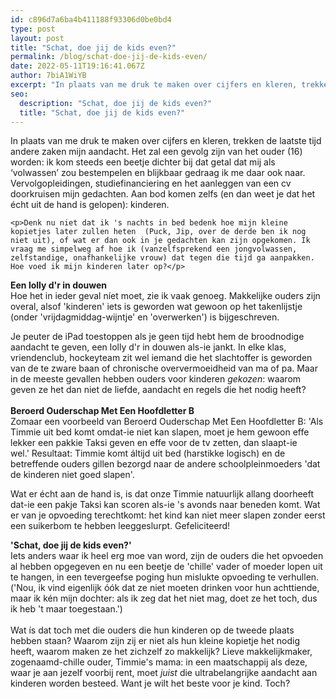 ```yaml
---
id: c896d7a6ba4b411188f93306d0be0bd4
type: post
layout: post
title: "Schat, doe jij de kids even?"
permalink: /blog/schat-doe-jij-de-kids-even/
date: 2022-05-11T19:16:41.067Z
author: 7biA1WiYB
excerpt: "In plaats van me druk te maken over cijfers en kleren, trekken de laatste tijd andere zaken mijn aandacht. Het zal een gevolg zijn van het ouder (16) worden: ik kom steeds een beetje dichter bij dat getal dat mij als ‘volwassen’ zou bestempelen en blijkbaar gedraag ik me daar ook naar. Vervolgopleidingen, studiefinanciering en het aanleggen van een cv doorkruisen mijn gedachten. Aan bod komen zelfs (en dan weet je dat het écht uit de hand is gelopen): kinderen.  "
seo:
  description: "Schat, doe jij de kids even?"
  title: "Schat, doe jij de kids even?"
---
```

In plaats van me druk te maken over cijfers en kleren, trekken de laatste tijd andere zaken mijn aandacht. Het zal een gevolg zijn van het ouder (16) worden: ik kom steeds een beetje dichter bij dat getal dat mij als ‘volwassen’ zou bestempelen en blijkbaar gedraag ik me daar ook naar. Vervolgopleidingen, studiefinanciering en het aanleggen van een cv doorkruisen mijn gedachten. Aan bod komen zelfs (en dan weet je dat het écht uit de hand is gelopen): kinderen.  

    <p>Denk nu niet dat ik 's nachts in bed bedenk hoe mijn kleine kopietjes later zullen heten  (Puck, Jip, over de derde ben ik nog niet uit), of wat er dan ook in je gedachten kan zijn opgekomen. Ik vraag me simpelweg af hoe ik (vanzelfsprekend een jongvolwassen, zelfstandige, onafhankelijke vrouw) dat tegen die tijd ga aanpakken. Hoe voed ik mijn kinderen later op?</p>
<p><strong>Een lolly d'r in douwen</strong><br>Hoe het in ieder geval níet moet, zie ik vaak genoeg. Makkelijke ouders zijn overal, alsof 'kinderen' iets is geworden wat gewoon op het takenlijstje (onder 'vrijdagmiddag-wijntje' en 'overwerken') is bijgeschreven.</p>
<p>Je peuter de iPad toestoppen als je geen tijd hebt hem de broodnodige aandacht te geven, een lolly d'r in douwen als-ie jankt. In elke klas, vriendenclub, hockeyteam zit wel iemand die het slachtoffer is geworden van de te zware baan of chronische oververmoeidheid van ma of pa. Maar in de meeste gevallen hebben ouders voor kinderen <em>gekozen</em>: waarom geven ze het dan niet de liefde, aandacht en regels die het nodig heeft?<br><br><strong>Beroerd Ouderschap Met Een Hoofdletter B</strong><br>Zomaar een voorbeeld van Beroerd Ouderschap Met Een Hoofdletter B: 'Als Timmie uit bed komt omdat-ie niet kan slapen, moet je hem gewoon effe lekker een pakkie Taksi geven en effe voor de tv zetten, dan slaapt-ie wel.' Resultaat: Timmie komt áltijd uit bed (harstikke logisch) en de betreffende ouders gillen bezorgd naar de andere schoolpleinmoeders 'dat de kinderen niet goed slapen'.</p>
<p>Wat er écht aan de hand is, is dat onze Timmie natuurlijk allang doorheeft dat-ie een pakje Taksi kan scoren als-ie 's avonds naar beneden komt. Wat er van je opvoeding terechtkomt: het kind kan niet meer slapen zonder eerst een suikerbom te hebben leeggeslurpt. Gefeliciteerd!</p>
<p><strong>'Schat, doe jij de kids even?'</strong><br>Iets anders waar ik heel erg moe van word, zijn de ouders die het opvoeden al hebben opgegeven en nu een beetje de 'chille' vader of moeder lopen uit te hangen, in een tevergeefse poging hun mislukte opvoeding te verhullen. ('Nou, ik vind eigenlijk óók dat ze niet moeten drinken voor hun achttiende, maar ik kén mijn dochter: als ik zeg dat het niet mag, doet ze het toch, dus ik heb 't maar toegestaan.')<br><br>Wat ís dat toch met die ouders die hun kinderen op de tweede plaats hebben staan? Waarom zijn zij er niet als hun kleine kopietje het nodig heeft, waarom maken ze het zichzelf zo makkelijk? Lieve makkelijkmaker, zogenaamd-chille ouder, Timmie's mama: in een maatschappij als deze, waar je aan jezelf voorbij rent, moet <em>juist</em> die ultrabelangrijke aandacht aan kinderen worden besteed. Want je wilt het beste voor je kind. Toch?</p>  
